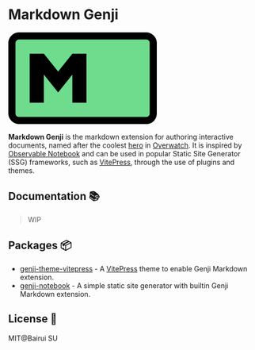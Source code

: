 # Markdown Genji

<img src="./img/logo.svg" width="300"/>

**Markdown Genji** is the markdown extension for authoring interactive documents, named after the coolest [hero](https://overwatch.blizzard.com/zh-tw/heroes/genji/) in [Overwatch](https://overwatch.blizzard.com/). It is inspired by [Observable Notebook](https://observablehq.com/) and can be used in popular Static Site Generator (SSG) frameworks, such as [VitePress](https://vitepress.dev/), through the use of plugins and themes.

## Documentation 📚

> WIP

## Packages 📦

- [genji-theme-vitepress](./packages/genji-theme-vitepress/) - A [VitePress](https://vitepress.dev/) theme to enable Genji Markdown extension.
- [genji-notebook](./packages/genji-notebook/) - A simple static site generator with builtin Genji Markdown extension.

## License 📄

MIT@Bairui SU
